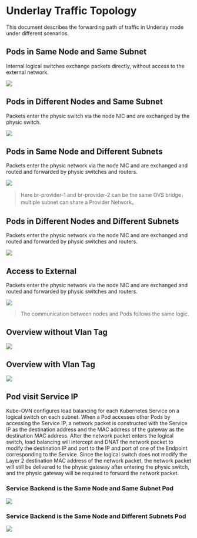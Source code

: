 # Underlay Traffic Topology

This document describes the forwarding path of traffic in Underlay mode under different scenarios.

## Pods in Same Node and Same Subnet

Internal logical switches exchange packets directly, without access to the external network.

![](../static/underlay-traffic-1.png)

## Pods in Different Nodes and Same Subnet

Packets enter the physic switch via the node NIC and are exchanged by the physic switch.

![](../static/underlay-traffic-2.png)

## Pods in Same Node and Different Subnets

Packets enter the physic network via the node NIC and are exchanged and routed and forwarded by physic switches and routers.

![](../static/underlay-traffic-3.png)

> Here br-provider-1 and br-provider-2 can be the same OVS bridge，multiple subnet can share a Provider Network。

## Pods in Different Nodes and Different Subnets

Packets enter the physic network via the node NIC and are exchanged and routed and forwarded by physic switches and routers.

![](../static/underlay-traffic-4.png)

## Access to External

Packets enter the physic network via the node NIC and are exchanged and routed and forwarded by physic switches and routers.

![](../static/underlay-traffic-5.png)

> The communication between nodes and Pods follows the same logic.

## Overview without Vlan Tag

![](../static/underlay-traffic-7.png)

## Overview with Vlan Tag

![](../static/underlay-traffic-6.png)

## Pod visit Service IP

Kube-OVN configures load balancing for each Kubernetes Service on a logical switch on each subnet.
When a Pod accesses other Pods by accessing the Service IP, a network packet is constructed with the Service IP as
the destination address and the MAC address of the gateway as the destination MAC address.
After the network packet enters the logical switch, load balancing will intercept and DNAT the network packet to modify
the destination IP and port to the IP and port of one of the Endpoint corresponding to the Service.
Since the logical switch does not modify the Layer 2 destination MAC address of the network packet,
the network packet will still be delivered to the physic gateway after entering the physic switch,
and the physic gateway will be required to forward the network packet.

### Service Backend is the Same Node and Same Subnet Pod

![](../static/underlay-traffic-8.png)

### Service Backend is the Same Node and Different Subnets Pod

![](../static/underlay-traffic-9.png)
